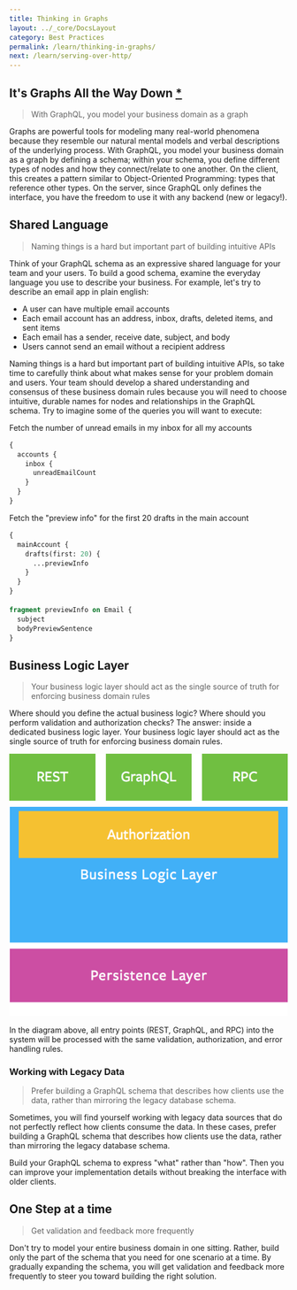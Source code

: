 ```yaml
---
title: Thinking in Graphs
layout: ../_core/DocsLayout
category: Best Practices
permalink: /learn/thinking-in-graphs/
next: /learn/serving-over-http/
---
```


## It's Graphs All the Way Down [\*](https://en.wikipedia.org/wiki/Turtles_all_the_way_down)
> With GraphQL, you model your business domain as a graph

Graphs are powerful tools for modeling many real-world phenomena because they resemble our natural mental models and verbal descriptions of the underlying process. With GraphQL, you model your business domain as a graph by defining a schema; within your schema, you define different types of nodes and how they connect/relate to one another. On the client, this creates a pattern similar to Object-Oriented Programming: types that reference other types. On the server, since GraphQL only defines the interface, you have the freedom to use it with any backend (new or legacy!).

## Shared Language
> Naming things is a hard but important part of building intuitive APIs

Think of your GraphQL schema as an expressive shared language for your team and your users. To build a good schema, examine the everyday language you use to describe your business. For example, let's try to describe an email app in plain english:

* A user can have multiple email accounts
* Each email account has an address, inbox, drafts, deleted items, and sent items
* Each email has a sender, receive date, subject, and body
* Users cannot send an email without a recipient address

Naming things is a hard but important part of building intuitive APIs, so take time to carefully think about what makes sense for your problem domain and users. Your team should develop a shared understanding and consensus of these business domain rules because you will need to choose intuitive, durable names for nodes and relationships in the GraphQL schema. Try to imagine some of the queries you will want to execute:

Fetch the number of unread emails in my inbox for all my accounts
```graphql
{
  accounts {
    inbox {
      unreadEmailCount
    }
  }
}
```

Fetch the "preview info" for the first 20 drafts in the main account
```graphql
{
  mainAccount {
    drafts(first: 20) {
      ...previewInfo
    }
  }
}

fragment previewInfo on Email {
  subject
  bodyPreviewSentence
}
```

## Business Logic Layer
> Your business logic layer should act as the single source of truth for enforcing business domain rules

Where should you define the actual business logic? Where should you perform validation and authorization checks? The answer: inside a dedicated business logic layer. Your business logic layer should act as the single source of truth for enforcing business domain rules.

![Business Logic Layer Diagram](/img/diagrams/business_layer.png)

In the diagram above, all entry points (REST, GraphQL, and RPC) into the system will be processed with the same validation, authorization, and error handling rules.

### Working with Legacy Data
> Prefer building a GraphQL schema that describes how clients use the data, rather than mirroring the legacy database schema.

Sometimes, you will find yourself working with legacy data sources that do not perfectly reflect how clients consume the data. In these cases, prefer building a GraphQL schema that describes how clients use the data, rather than mirroring the legacy database schema.

Build your GraphQL schema to express "what" rather than "how". Then you can improve your implementation details without breaking the interface with older clients.

## One Step at a time
> Get validation and feedback more frequently

Don't try to model your entire business domain in one sitting. Rather, build only the part of the schema that you need for one scenario at a time. By gradually expanding the schema, you will get validation and feedback more frequently to steer you toward building the right solution.
